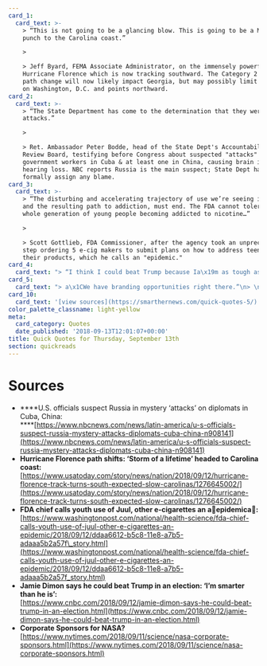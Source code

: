 ```yaml
---
card_1:
  card_text: >-
    > “This is not going to be a glancing blow. This is going to be a Mike Tyson
    punch to the Carolina coast.”

    > 

    > Jeff Byard, FEMA Associate Administrator, on the immensely powerful
    Hurricane Florence which is now tracking southward. The Category 2 storm's
    path change will now likely impact Georgia, but may possibly limit effects
    on Washington, D.C. and points northward.
card_2:
  card_text: >-
    > “The State Department has come to the determination that they were
    attacks.”

    > 

    > Ret. Ambassador Peter Bodde, head of the State Dept's Accountability
    Review Board, testifying before Congress about suspected "attacks" on 26
    government workers in Cuba & at least one in China, causing brain injuries,
    hearing loss. NBC reports Russia is the main suspect; State Dept has yet to
    formally assign any blame.
card_3:
  card_text: >-
    > “The disturbing and accelerating trajectory of use we’re seeing in youth,
    and the resulting path to addiction, must end. The FDA cannot tolerate a
    whole generation of young people becoming addicted to nicotine…”

    > 

    > Scott Gottlieb, FDA Commissioner, after the agency took an unprecedented
    step ordering 5 e-cig makers to submit plans on how to address teen use of
    their products, which he calls an "epidemic."
card_4:
  card_text: "> “I think I could beat Trump because Ia\x19m as tough as he is, Ia\x19m smarter than he is.”\n> \n> Jamie Dimon, JP Morgan Chase CEO, before backtracking soon after saying he \"shouldn't have said it. I'm not running for President.\" Dimon, a lifelong Democrat, is one only 2 Wall Street CEO still in place since the financial crisis. He has said he would like running the country, but it is unlikely a rich banker would win over the liberal Democrats."
card_5:
  card_text: "> a\x1CWe have branding opportunities right there.”\n> \n> Jim Bridenstine, NASA administrator, on the possibilities of corporate sponsorship for NASA missions, including branding on rockets and the International Space Station. Critics warn it creates a conflict of interest between private companies & public interest and may violate NASA's own rules."
card_10:
  card_text: '[view sources](https://smarthernews.com/quick-quotes-5/)'
color_palette_classname: light-yellow
meta:
  card_category: Quotes
  date_published: '2018-09-13T12:01:07+00:00'
title: Quick Quotes for Thursday, September 13th
section: quickreads
---
```

Sources
=======

*   ****U.S. officials suspect Russia in mystery ‘attacks’ on diplomats in Cuba, China:  
    ****[https://www.nbcnews.com/news/latin-america/u-s-officials-suspect-russia-mystery-attacks-diplomats-cuba-china-n908141](https://www.nbcnews.com/news/latin-america/u-s-officials-suspect-russia-mystery-attacks-diplomats-cuba-china-n908141)
*   ****Hurricane Florence path shifts: ‘Storm of a lifetime’ headed to Carolina coast:****  
    [https://www.usatoday.com/story/news/nation/2018/09/12/hurricane-florence-track-turns-south-expected-slow-carolinas/1276645002/](https://www.usatoday.com/story/news/nation/2018/09/12/hurricane-florence-track-turns-south-expected-slow-carolinas/1276645002/)
*   **FDA chief calls youth use of Juul, other e-cigarettes an aepidemica:**  
    [https://www.washingtonpost.com/national/health-science/fda-chief-calls-youth-use-of-juul-other-e-cigarettes-an-epidemic/2018/09/12/ddaa6612-b5c8-11e8-a7b5-adaaa5b2a57f\_story.html](https://www.washingtonpost.com/national/health-science/fda-chief-calls-youth-use-of-juul-other-e-cigarettes-an-epidemic/2018/09/12/ddaa6612-b5c8-11e8-a7b5-adaaa5b2a57f_story.html)
*   **Jamie Dimon says he could beat Trump in an election: ‘I’m smarter than he is’:**  
    [https://www.cnbc.com/2018/09/12/jamie-dimon-says-he-could-beat-trump-in-an-election.html](https://www.cnbc.com/2018/09/12/jamie-dimon-says-he-could-beat-trump-in-an-election.html)
*   **Corporate Sponsors for NASA?**  
    [https://www.nytimes.com/2018/09/11/science/nasa-corporate-sponsors.html](https://www.nytimes.com/2018/09/11/science/nasa-corporate-sponsors.html)